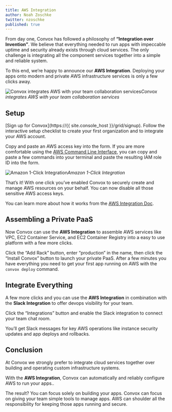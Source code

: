 ```yaml
---
title: AWS Integration
author: Noah Zoschke
twitter: nzoschke
published: true
---
```


From day one, Convox has followed a philosophy of **“Integration over Invention”**. We believe that everything needed to run apps with impeccable uptime and security already exists through cloud services. The only challenge is integrating all the component services together into a simple and reliable system.

To this end, we’re happy to announce our **AWS Integration**. Deploying your apps onto modern and private AWS infrastructure services is only a few clicks away.

![Convox integrates AWS with your team collaboration services](https://cdn-images-1.medium.com/max/1600/1*dQBPgrQLFLeEFsJbrDclyw.png)*Convox integrates AWS with your team collaboration services*

<!--more-->

## Setup

[Sign up for Convox](https://{{ site.console_host }}/grid/signup). Follow the interactive setup checklist to create your first organization and to integrate your AWS account.

Copy and paste an AWS access key into the form. If you are more comfortable using the [AWS Command Line Interface](https://aws.amazon.com/cli/), you can copy and paste a few commands into your terminal and paste the resulting IAM role ID into the form.

![Amazon 1-Click Integration](https://cdn-images-1.medium.com/max/1600/1*-CmBxQjBFt6f31p7BBT9TQ.png)*Amazon 1-Click Integration*

That’s it! With one click you’ve enabled Convox to securely create and manage AWS resources on your behalf. You can now disable all those sensitive AWS access keys.

You can learn more about how it works from the [AWS Integration Doc](https://convox.com/docs/aws-integration/).

## Assembling a Private PaaS

Now Convox can use the **AWS Integration** to assemble AWS services like VPC, EC2 Container Service, and EC2 Container Registry into a easy to use platform with a few more clicks.

Click the “Add Rack” button, enter “production” in the name, then click the “Install Convox” button to launch your private PaaS. After a few minutes you have everything you need to get your first app running on AWS with the `convox deploy` command.

## Integrate Everything

A few more clicks and you can use the **AWS Integration** in combination with the **Slack Integration** to offer devops visibility for your team.

Click the “Integrations” button and enable the Slack integration to connect your team chat room.

You’ll get Slack messages for key AWS operations like instance security updates and app deploys and rollbacks.

## Conclusion

At Convox we strongly prefer to integrate cloud services together over building and operating custom infrastructure systems.

With the **AWS Integration**, Convox can automatically and reliably configure AWS to run your apps..

The result? You can focus solely on building your apps. Convox can focus on giving your team simple tools to manage apps. AWS can shoulder all the responsibility for keeping those apps running and secure.
